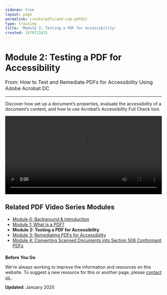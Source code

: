 ```yaml
---
sidenav: true
layout: page
permalink: create/pdfs/aed-cop-pdf02/
type: training
title: 'Module 2: Testing a PDF for Accessibility'
created: 1579721831
---
```


# Module 2: Testing a PDF for Accessibility

<p style="font-size:115%">
  From: How to Test and Remediate PDFs for Accessibility Using Adobe Acrobat DC
</p>

* * *

Discover how set up a document&rsquo;s properties, evaluate the accessibility of a document&rsquo;s content, and how to use Acrobat&rsquo;s Accessibility Full Check tool.

<video controls="controls" data-vscid="3qesx4ovd" style="width:100%"><source src="https://assets.section508.gov/files/aed-cop-pdf-m02.mp4" type="video/mp4" /></video>

## Related PDF Video Series Modules

  * [Module 0: Background & Introduction][1]
  * [Module 1: What is a PDF?][2]
  * **Module 2: Testing a PDF for Accessibility**
  * [Module 3: Remediating PDFs for Accessibility][3]
  * [Module 4: Converting Scanned Documents into Section 508 Conformant PDFs][4]

<div class="border-base radius-lg border-1px" style="margin-top: 1.5em;">
<div class="panel-body padding-3">
<p class="text-large"><strong>Before You Go</strong></p>
<p>We're always working to improve the information and resources on this website. To suggest a new resource for this or another page, please <a href="mailto:section.508@gsa.gov">contact us
</a>.</p>
</div>
</div>

**Updated**: January 2020

 [1]: {{site.baseurl}}/create/pdfs/aed-cop-pdf00
 [2]: {{site.baseurl}}/create/pdfs/aed-cop-pdf01
 [3]: {{site.baseurl}}/create/pdfs/aed-cop-pdf03
 [4]: {{site.baseurl}}/create/pdfs/aed-cop-pdf04